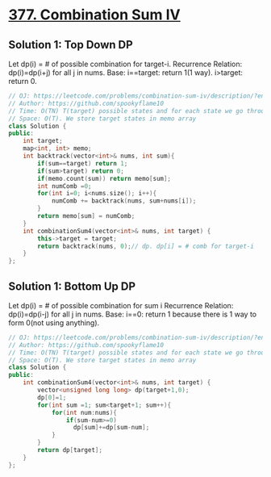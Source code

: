 # [377. Combination Sum IV](https://leetcode.com/problems/combination-sum-iv/description/?envType=daily-question&envId=2023-09-09)

## Solution 1: Top Down DP
Let dp(i) = # of possible combination for target-i.
Recurrence Relation: dp(i)=dp(i+j) for all j in nums.
Base: i==target: return 1(1 way). i>target: return 0.
```cpp
// OJ: https://leetcode.com/problems/combination-sum-iv/description/?envType=daily-question&envId=2023-09-09
// Author: https://github.com/spookyflame10
// Time: O(TN) T(target) possible states and for each state we go through nums(length N)
// Space: O(T). We store target states in memo array
class Solution {
public:
    int target;
    map<int, int> memo; 
    int backtrack(vector<int>& nums, int sum){
        if(sum==target) return 1;
        if(sum>target) return 0;
        if(memo.count(sum)) return memo[sum];
        int numComb =0;
        for(int i=0; i<nums.size(); i++){
            numComb += backtrack(nums, sum+nums[i]);
        }
        return memo[sum] = numComb;
    }
    int combinationSum4(vector<int>& nums, int target) {
        this->target = target;
        return backtrack(nums, 0);// dp. dp[i] = # comb for target-i
    }
};
```
## Solution 1: Bottom Up DP
Let dp(i) = # of possible combination for sum i
Recurrence Relation: dp(i)=dp(i-j) for all j in nums.
Base: i==0: return 1 because there is 1 way to form 0(not using anything).
```cpp
// OJ: https://leetcode.com/problems/combination-sum-iv/description/?envType=daily-question&envId=2023-09-09
// Author: https://github.com/spookyflame10
// Time: O(TN) T(target) possible states and for each state we go through nums(length N)
// Space: O(T). We store target states in memo array
class Solution {
public:
    int combinationSum4(vector<int>& nums, int target) {
        vector<unsigned long long> dp(target+1,0);
        dp[0]=1;
        for(int sum =1; sum<target+1; sum++){
            for(int num:nums){
                if(sum-num>=0)
                  dp[sum]+=dp[sum-num];  
            }
        }
        return dp[target];
    }
};
```